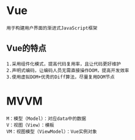 # Vue
    用于构建用户界面的渐进式JavaScript框架
## Vue的特点
    1.采用组件化模式，提高代码复用率，且让代码更好维护
    2.声明式编码，让编码人员无需直接操作DOM，提高开发效率
    3.使用虚拟DOM+优秀的Diff算法，尽量复用DOM节点

# MVVM
    M：模型（Model）：对应data中的数据
    V：视图（View）：模板
    VM：视图模型（ViewModel）：Vue实例对象